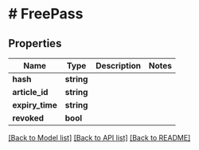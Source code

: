 # # FreePass

## Properties

Name | Type | Description | Notes
------------ | ------------- | ------------- | -------------
**hash** | **string** |  | 
**article_id** | **string** |  | 
**expiry_time** | **string** |  | 
**revoked** | **bool** |  | 

[[Back to Model list]](../../README.md#documentation-for-models) [[Back to API list]](../../README.md#documentation-for-api-endpoints) [[Back to README]](../../README.md)


